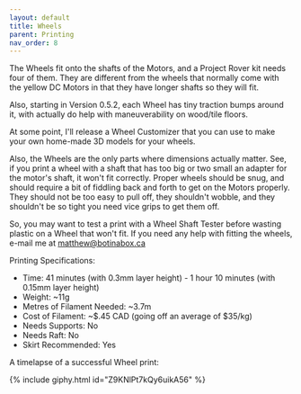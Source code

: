 ```yaml
---
layout: default
title: Wheels
parent: Printing
nav_order: 8
---
```


The Wheels fit onto the shafts of the Motors, and a Project Rover kit needs four of them. They are different from the wheels that normally come with the yellow DC Motors in that they have longer shafts so they will fit.

Also, starting in Version 0.5.2, each Wheel has tiny traction bumps around it, with actually do help with maneuverability on wood/tile floors.

At some point, I'll release a Wheel Customizer that you can use to make your own home-made 3D models for your wheels.

Also, the Wheels are the only parts where dimensions actually matter. See, if you print a wheel with a shaft that has too big or two small an adapter for the motor's shaft, it won't fit correctly. Proper wheels should be snug, and should require a bit of fiddling back and forth to get on the Motors properly. They should not be too easy to pull off, they shouldn't wobble, and they shouldn't be so tight you need vice grips to get them off.

So, you may want to test a print with a Wheel Shaft Tester before wasting plastic on a Wheel that won't fit. If you need any help with fitting the wheels, e-mail me at [matthew@botinabox.ca](mailto:matthew@botinabox.ca)

Printing Specifications:

- Time: 41 minutes (with 0.3mm layer height) - 1 hour 10 minutes (with 0.15mm layer height)
- Weight: ~11g
- Metres of Filament Needed: ~3.7m
- Cost of Filament: ~$.45 CAD (going off an average of $35/kg)
- Needs Supports: No
- Needs Raft: No
- Skirt Recommended: Yes

A timelapse of a successful Wheel print:

{% include giphy.html id="Z9KNlPt7kQy6uikA56" %}
